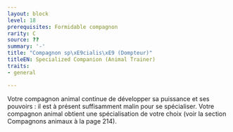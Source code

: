 ```yaml
---
layout: block
level: 18
prerequisites: Formidable compagnon
rarity: C
source: ??
summary: '-'
title: "Compagnon sp\xE9cialis\xE9 (Dompteur)"
titleEN: Specialized Companion (Animal Trainer)
traits:
- general

---
```


<p>Votre compagnon animal continue de développer sa puissance et ses pouvoirs : il est à présent suffisamment malin pour se spécialiser. Votre compagnon animal obtient une spécialisation de votre choix (voir la section Compagnons animaux à la page 214).</p>
